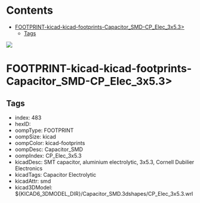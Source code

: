 



Contents
========

* [FOOTPRINT-kicad-kicad-footprints-Capacitor_SMD-CP_Elec_3x5.3>](#footprint-kicad-kicad-footprints-capacitor_smd-cp_elec_3x53)
	* [Tags](#tags)
  
![][im]
# FOOTPRINT-kicad-kicad-footprints-Capacitor_SMD-CP_Elec_3x5.3>

## Tags

- index: 483
- hexID: 
- oompType: FOOTPRINT
- oompSize: kicad
- oompColor: kicad-footprints
- oompDesc: Capacitor_SMD
- oompIndex: CP_Elec_3x5.3
- kicadDesc: SMT capacitor, aluminium electrolytic, 3x5.3, Cornell Dubilier Electronics
- kicadTags: Capacitor Electrolytic
- kicadAttr: smd
- kicad3DModel: ${KICAD6_3DMODEL_DIR}/Capacitor_SMD.3dshapes/CP_Elec_3x5.3.wrl



[im]: image.png
